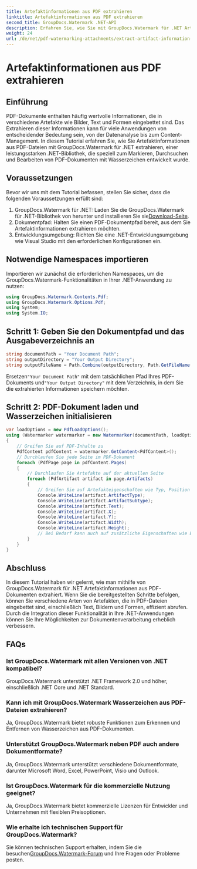 ```yaml
---
title: Artefaktinformationen aus PDF extrahieren
linktitle: Artefaktinformationen aus PDF extrahieren
second_title: GroupDocs.Watermark .NET-API
description: Erfahren Sie, wie Sie mit GroupDocs.Watermark für .NET Artefaktinformationen aus PDF-Dateien extrahieren. Erweitern Sie Ihre Möglichkeiten zur Dokumentenverarbeitung.
weight: 24
url: /de/net/pdf-watermarking-attachments/extract-artifact-information-pdf/
---
```


# Artefaktinformationen aus PDF extrahieren

## Einführung
PDF-Dokumente enthalten häufig wertvolle Informationen, die in verschiedene Artefakte wie Bilder, Text und Formen eingebettet sind. Das Extrahieren dieser Informationen kann für viele Anwendungen von entscheidender Bedeutung sein, von der Datenanalyse bis zum Content-Management. In diesem Tutorial erfahren Sie, wie Sie Artefaktinformationen aus PDF-Dateien mit GroupDocs.Watermark für .NET extrahieren, einer leistungsstarken .NET-Bibliothek, die speziell zum Markieren, Durchsuchen und Bearbeiten von PDF-Dokumenten mit Wasserzeichen entwickelt wurde.
## Voraussetzungen
Bevor wir uns mit dem Tutorial befassen, stellen Sie sicher, dass die folgenden Voraussetzungen erfüllt sind:
1.  GroupDocs.Watermark für .NET: Laden Sie die GroupDocs.Watermark für .NET-Bibliothek von herunter und installieren Sie sie[Download-Seite](https://releases.groupdocs.com/Watermark/net/).
2. Dokumentpfad: Halten Sie einen PDF-Dokumentpfad bereit, aus dem Sie Artefaktinformationen extrahieren möchten.
3. Entwicklungsumgebung: Richten Sie eine .NET-Entwicklungsumgebung wie Visual Studio mit den erforderlichen Konfigurationen ein.

## Notwendige Namespaces importieren
Importieren wir zunächst die erforderlichen Namespaces, um die GroupDocs.Watermark-Funktionalitäten in Ihrer .NET-Anwendung zu nutzen:
```csharp
using GroupDocs.Watermark.Contents.Pdf;
using GroupDocs.Watermark.Options.Pdf;
using System;
using System.IO;
```
## Schritt 1: Geben Sie den Dokumentpfad und das Ausgabeverzeichnis an
```csharp
string documentPath = "Your Document Path";
string outputDirectory = "Your Output Directory";
string outputFileName = Path.Combine(outputDirectory, Path.GetFileName(documentPath));
```
 Ersetzen`"Your Document Path"` mit dem tatsächlichen Pfad Ihres PDF-Dokuments und`"Your Output Directory"` mit dem Verzeichnis, in dem Sie die extrahierten Informationen speichern möchten.
## Schritt 2: PDF-Dokument laden und Wasserzeichen initialisieren
```csharp
var loadOptions = new PdfLoadOptions();
using (Watermarker watermarker = new Watermarker(documentPath, loadOptions))
{
    // Greifen Sie auf PDF-Inhalte zu
    PdfContent pdfContent = watermarker.GetContent<PdfContent>();
    // Durchlaufen Sie jede Seite im PDF-Dokument
    foreach (PdfPage page in pdfContent.Pages)
    {
        // Durchlaufen Sie Artefakte auf der aktuellen Seite
        foreach (PdfArtifact artifact in page.Artifacts)
        {
            // Greifen Sie auf Artefakteigenschaften wie Typ, Position und Inhalt zu
            Console.WriteLine(artifact.ArtifactType);
            Console.WriteLine(artifact.ArtifactSubtype);
            Console.WriteLine(artifact.Text);
            Console.WriteLine(artifact.X);
            Console.WriteLine(artifact.Y);
            Console.WriteLine(artifact.Width);
            Console.WriteLine(artifact.Height);
            // Bei Bedarf kann auch auf zusätzliche Eigenschaften wie Bilddetails zugegriffen werden
        }
    }
}
```

## Abschluss
In diesem Tutorial haben wir gelernt, wie man mithilfe von GroupDocs.Watermark für .NET Artefaktinformationen aus PDF-Dokumenten extrahiert. Wenn Sie die bereitgestellten Schritte befolgen, können Sie verschiedene Arten von Artefakten, die in PDF-Dateien eingebettet sind, einschließlich Text, Bildern und Formen, effizient abrufen. Durch die Integration dieser Funktionalität in Ihre .NET-Anwendungen können Sie Ihre Möglichkeiten zur Dokumentenverarbeitung erheblich verbessern.
## FAQs
### Ist GroupDocs.Watermark mit allen Versionen von .NET kompatibel?
GroupDocs.Watermark unterstützt .NET Framework 2.0 und höher, einschließlich .NET Core und .NET Standard.
### Kann ich mit GroupDocs.Watermark Wasserzeichen aus PDF-Dateien extrahieren?
Ja, GroupDocs.Watermark bietet robuste Funktionen zum Erkennen und Entfernen von Wasserzeichen aus PDF-Dokumenten.
### Unterstützt GroupDocs.Watermark neben PDF auch andere Dokumentformate?
Ja, GroupDocs.Watermark unterstützt verschiedene Dokumentformate, darunter Microsoft Word, Excel, PowerPoint, Visio und Outlook.
### Ist GroupDocs.Watermark für die kommerzielle Nutzung geeignet?
Ja, GroupDocs.Watermark bietet kommerzielle Lizenzen für Entwickler und Unternehmen mit flexiblen Preisoptionen.
### Wie erhalte ich technischen Support für GroupDocs.Watermark?
 Sie können technischen Support erhalten, indem Sie die besuchen[GroupDocs.Watermark-Forum](https://forum.groupdocs.com/c/watermark/19) und Ihre Fragen oder Probleme posten.